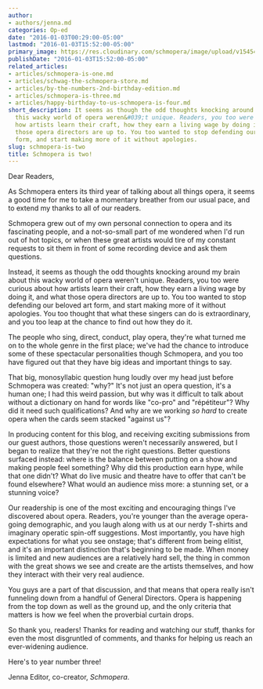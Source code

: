 ```yaml
---
author:
- authors/jenna.md
categories: Op-ed
date: "2016-01-03T00:29:00-05:00"
lastmod: "2016-01-03T15:52:00-05:00"
primary_image: https://res.cloudinary.com/schmopera/image/upload/v1545409169/media/webhook-uploads/1451798922313/2016-01-03---Cake.jpg.jpg
publishDate: "2016-01-03T15:52:00-05:00"
related_articles:
- articles/schmopera-is-one.md
- articles/schwag-the-schmopera-store.md
- articles/by-the-numbers-2nd-birthday-edition.md
- articles/schmopera-is-three.md
- articles/happy-birthday-to-us-schmopera-is-four.md
short_description: It seems as though the odd thoughts knocking around my brain about
  this wacky world of opera weren&#039;t unique. Readers, you too were curious about
  how artists learn their craft, how they earn a living wage by doing it, and what
  those opera directors are up to. You too wanted to stop defending our beloved art
  form, and start making more of it without apologies.
slug: schmopera-is-two
title: Schmopera is two!
---
```


Dear Readers,

As Schmopera enters its third year of talking about all things opera, it seems a good time for me to take a momentary breather from our usual pace, and to extend my thanks to all of our readers. 

Schmopera grew out of my own personal connection to opera and its fascinating people, and a not-so-small part of me wondered when I'd run out of hot topics, or when these great artists would tire of my constant requests to sit them in front of some recording device and ask them questions.

Instead, it seems as though the odd thoughts knocking around my brain about this wacky world of opera weren't unique. Readers, you too were curious about how artists learn their craft, how they earn a living wage by doing it, and what those opera directors are up to. You too wanted to stop defending our beloved art form, and start making more of it without apologies. You too thought that what these singers can do is extraordinary, and you too leap at the chance to find out how they do it. 

The people who sing, direct, conduct, play opera, they're what turned me on to the whole genre in the first place; we've had the chance to introduce some of these spectacular personalities though Schmopera, and you too have figured out that they have big ideas and important things to say.

That big, monosyllabic question hung loudly over my head just before Schmopera was created: "why?" It's not just an opera question, it's a human one; I had this weird passion, but why was it difficult to talk about without a dictionary on hand for words like "co-pro" and "répétiteur"? Why did it need such qualifications? And why are we working *so hard* to create opera when the cards seem stacked "against us"?

In producing content for this blog, and receiving exciting submissions from our guest authors, those questions weren't necessarily answered, but I began to realize that they're not the right questions. Better questions surfaced instead: where is the balance between putting on a show and making people feel something? Why did this production earn hype, while that one didn't? What do live music and theatre have to offer that can't be found elsewhere? What would an audience miss more: a stunning set, or a stunning voice?

Our readership is one of the most exciting and encouraging things I've discovered about opera. Readers, you're younger than the average opera-going demographic, and you laugh along with us at our nerdy T-shirts and imaginary operatic spin-off suggestions. Most importantly, you have high expectations for what you see onstage; that's different from being elitist, and it's an important distinction that's beginning to be made. When money is limited and new audiences are a relatively hard sell, the thing in common with the great shows we see and create are the artists themselves, and how they interact with their very real audience. 

You guys are a part of that discussion, and that means that opera really isn't funneling down from a handful of General Directors. Opera is happening from the top down as well as the ground up, and the only criteria that matters is how we feel when the proverbial curtain drops.

So thank you, readers! Thanks for reading and watching our stuff, thanks for even the most disgruntled of comments, and thanks for helping us reach an ever-widening audience.

Here's to year number three!

Jenna
Editor, co-creator, *Schmopera*.
